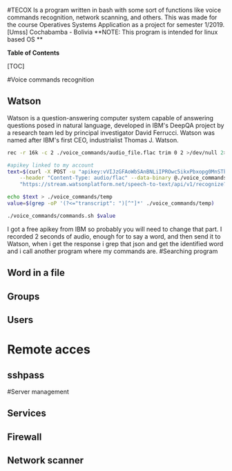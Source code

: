 
 #TECOX
Is a program written in bash with some sort of functions like voice commands recognition, network scanning, and others.
This was made for the course Operatives Systems Application as a project for semester 1/2019. [Umss] Cochabamba - Bolivia
**NOTE: This program is intended for linux based OS **

**Table of Contents**

[TOC]

#Voice commands recognition
## Watson
Watson is a question-answering computer system capable of answering questions posed in natural language, developed in IBM's DeepQA project by a research team led by principal investigator David Ferrucci. Watson was named after IBM's first CEO, industrialist Thomas J. Watson.

```bash
rec -r 16k -c 2 ./voice_commands/audio_file.flac trim 0 2 >/dev/null 2>/dev/null

#apikey linked to my account
text=$(curl -X POST -u "apikey:vVIJzGFAoWbSAnBNLiIPROwc5ikxPbxopg0MnSTkRgjQ" \
	--header "Content-Type: audio/flac" --data-binary @./voice_commands/audio_file.flac  \
	"https://stream.watsonplatform.net/speech-to-text/api/v1/recognize?model=es-ES_BroadbandModel")

echo $text > ./voice_commands/temp
value=$(grep -oP '(?<="transcript": ")[^"]*' ./voice_commands/temp)

./voice_commands/commands.sh $value
```

I got a free apikey from IBM so probably you will need to change that part.
I recorded 2 seconds of audio, enough for to say a word, and then send it to Watson, when i get the response i grep that json and get the identified word and i call another program where my commands are.
#Searching program
## Word in a file
## Groups
## Users

# Remote acces
## sshpass

#Server management
## Services
## Firewall
## Network scanner
